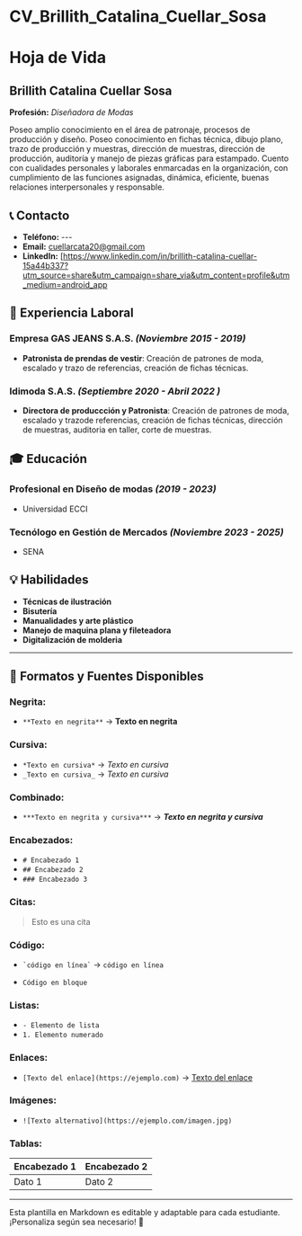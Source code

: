 # CV_Brillith_Catalina_Cuellar_Sosa
# Hoja de Vida

## Brillith Catalina Cuellar Sosa
**Profesión:** _Diseñadora de Modas_

Poseo amplio conocimiento en el área de patronaje, procesos de producción y diseño. Poseo conocimiento en fichas técnica, dibujo plano, trazo de producción y muestras, dirección de muestras, dirección de producción, auditoría y manejo de piezas gráficas para estampado. Cuento con cualidades personales y laborales enmarcadas en la organización, con cumplimiento de las funciones asignadas, dinámica, eficiente, buenas relaciones interpersonales y responsable. 

## 📞 Contacto
- **Teléfono:** ---
- **Email:** [cuellarcata20@gmail.com](mailto:cuellarcata20@gmail.com)
- **LinkedIn:** [https://www.linkedin.com/in/brillith-catalina-cuellar-15a44b337?utm_source=share&utm_campaign=share_via&utm_content=profile&utm_medium=android_app

## 🏢 Experiencia Laboral
### **Empresa GAS JEANS S.A.S.** _(Noviembre 2015 - 2019)_
- **Patronista de prendas de vestir**: Creación de patrones de moda, escalado y trazo de referencias, creación de fichas técnicas.

### **Idimoda S.A.S.** _(Septiembre 2020 - Abril 2022 )_
- **Directora de produccción y Patronista**: Creación de patrones de moda, escalado y trazode referencias, creación de fichas técnicas, dirección de muestras, auditoria en taller, corte de muestras.

## 🎓 Educación
### **Profesional en Diseño de modas** _(2019 - 2023)_
- Universidad ECCI
### **Tecnólogo en Gestión de Mercados** _(Noviembre 2023 - 2025)_
- SENA

## 💡 Habilidades
- **Técnicas de ilustración**
- **Bisutería**
- **Manualidades y arte plástico**
- **Manejo de maquina plana y fileteadora**
- **Digitalización de molderia**

---

## 🎨 Formatos y Fuentes Disponibles

### **Negrita:**
- `**Texto en negrita**` → **Texto en negrita**

### **Cursiva:**
- `*Texto en cursiva*` → *Texto en cursiva*
- `_Texto en cursiva_` → _Texto en cursiva_

### **Combinado:**
- `***Texto en negrita y cursiva***` → ***Texto en negrita y cursiva***

### **Encabezados:**
- `# Encabezado 1`
- `## Encabezado 2`
- `### Encabezado 3`

### **Citas:**
> Esto es una cita

### **Código:**
- `` `código en línea` `` → `código en línea`
- ```
  Código en bloque
  ```

### **Listas:**
- `- Elemento de lista`
- `1. Elemento numerado`

### **Enlaces:**
- `[Texto del enlace](https://ejemplo.com)` → [Texto del enlace](https://ejemplo.com)

### **Imágenes:**
- `![Texto alternativo](https://ejemplo.com/imagen.jpg)`

### **Tablas:**
| Encabezado 1 | Encabezado 2 |
|-------------|-------------|
| Dato 1     | Dato 2      |

---

Esta plantilla en Markdown es editable y adaptable para cada estudiante. ¡Personaliza según sea necesario! 🎯

